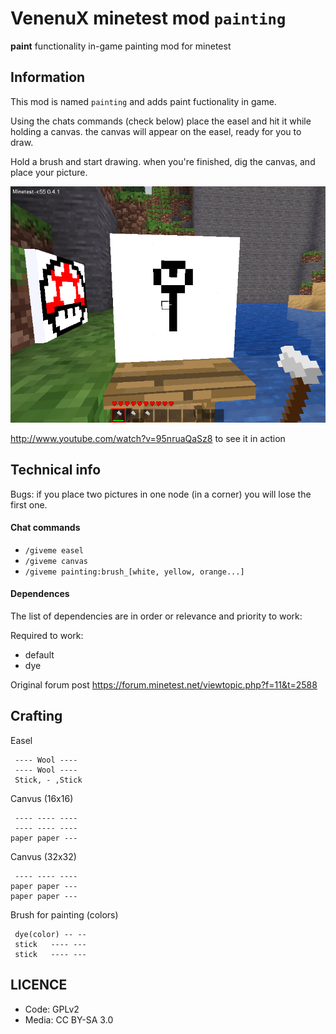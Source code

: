 # VenenuX minetest mod `painting`

**paint** functionality in-game painting mod for minetest

## Information

This mod is named `painting` and adds paint fuctionality in game.

Using the chats commands (check below) place the easel and hit it while holding a canvas. 
the canvas will appear on the easel, ready for you to draw.

Hold a brush and start drawing. when you're finished, dig the canvas, 
and place your picture.

![](screenshot.png?raw=true)

http://www.youtube.com/watch?v=95nruaQaSz8 to see it in action

## Technical info

Bugs: if you place two pictures in one node (in a corner) you will lose the first one.

#### Chat commands

* `/giveme easel`
* `/giveme canvas`
* `/giveme painting:brush_[white, yellow, orange...]`

#### Dependences

The list of dependencies are in order or relevance and priority to work:

Required to work:

* default
* dye

Original forum post https://forum.minetest.net/viewtopic.php?f=11&t=2588

## Crafting

Easel

```
 ---- Wool ----
 ---- Wool ----
 Stick, - ,Stick
```

Canvus (16x16)

```
 ---- ---- ----
 ---- ---- ----
paper paper ---
```

Canvus (32x32)

```
 ---- ---- ----
paper paper ---
paper paper ---
```

Brush for painting (colors)

```
 dye(color) -- --
 stick   ---- ---
 stick   ---- ---
```
## LICENCE

* Code: GPLv2
* Media: CC BY-SA 3.0


